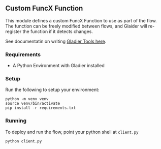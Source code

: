 ## Custom FuncX Function

This module defines a custom FuncX Function to use as part of the flow.
The function can be freely modified between flows, and Glaider will
re-register the function if it detects changes.

See documentatin on writing [Gladier Tools here](https://gladier.readthedocs.io/en/latest/gladier/tools.html).

### Requirements

* A Python Environment with Gladier installed


### Setup

Run the following to setup your environment:

```
python -m venv venv
source venv/bin/activate
pip install -r requirements.txt
```

### Running

To deploy and run the flow, point your python shell at ``client.py``

```
python client.py
```
